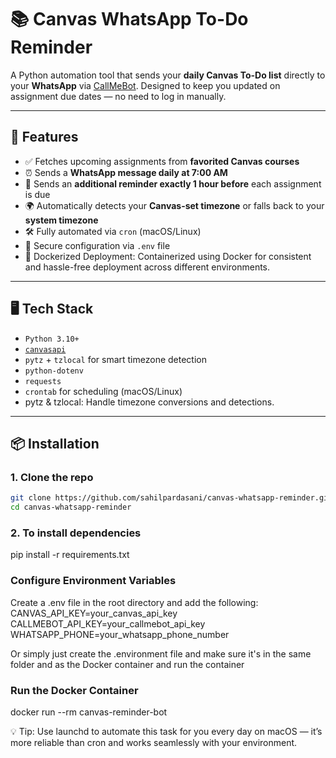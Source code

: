 # 📚 Canvas WhatsApp To-Do Reminder

A Python automation tool that sends your **daily Canvas To-Do list** directly to your **WhatsApp** via [CallMeBot](https://www.callmebot.com/). Designed to keep you updated on assignment due dates — no need to log in manually.

---

## 🚀 Features

- ✅ Fetches upcoming assignments from **favorited Canvas courses**
- ⏰ Sends a **WhatsApp message daily at 7:00 AM**
- 🔔 Sends an **additional reminder exactly 1 hour before** each assignment is due
- 🌍 Automatically detects your **Canvas-set timezone** or falls back to your **system timezone**
- 🛠️ Fully automated via `cron` (macOS/Linux)
- 🔐 Secure configuration via `.env` file
- 🐳 Dockerized Deployment: Containerized using Docker for consistent and hassle-free deployment across different environments.

---

## 🖥️ Tech Stack

- `Python 3.10+`
- [`canvasapi`](https://github.com/ucfopen/canvasapi)
- `pytz` + `tzlocal` for smart timezone detection
- `python-dotenv`
- `requests`
- `crontab` for scheduling (macOS/Linux)
- pytz & tzlocal: Handle timezone conversions and detections.
---

## 📦 Installation

### 1. Clone the repo
```bash
git clone https://github.com/sahilpardasani/canvas-whatsapp-reminder.git
cd canvas-whatsapp-reminder
```
### 2. To install dependencies
pip install -r requirements.txt

### Configure Environment Variables
Create a .env file in the root directory and add the following:
CANVAS_API_KEY=your_canvas_api_key
CALLMEBOT_API_KEY=your_callmebot_api_key
WHATSAPP_PHONE=your_whatsapp_phone_number

Or simply just create the .environment file and make sure it's in the same folder and as the Docker container and run the container
### Run the Docker Container
docker run --rm canvas-reminder-bot

💡 Tip: Use launchd to automate this task for you every day on macOS — it’s more reliable than cron and works seamlessly with your environment.
